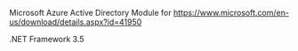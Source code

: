 Microsoft Azure Active Directory Module for  https://www.microsoft.com/en-us/download/details.aspx?id=41950

.NET Framework 3.5
